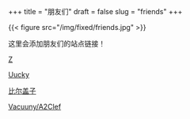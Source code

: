 +++
title = "朋友们"
draft = false
slug = "friends"
+++

{{< figure src="/img/fixed/friends.jpg" >}}

这里会添加朋友们的站点链接！

[Z](http://iiiid.com)

[Uucky](http://uucky.me)

[比尔盖子](https://biergaizi.info)

[Vacuuny/A2Clef](http://a2clef.com)